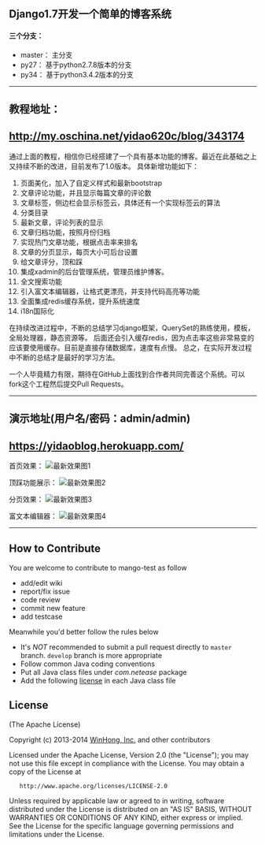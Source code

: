 ﻿## Django1.7开发一个简单的博客系统

#### 三个分支：

* master： 主分支
* py27：   基于python2.7.8版本的分支
* py34：   基于python3.4.2版本的分支

------------------------------------------
## 教程地址：
http://my.oschina.net/yidao620c/blog/343174
------------------------------------------

通过上面的教程，相信你已经搭建了一个具有基本功能的博客。最近在此基础之上又持续不断的改进，目前发布了1.0版本。
具体新增功能如下：

1. 页面美化，加入了自定义样式和最新bootstrap
2. 文章评论功能，并且显示每篇文章的评论数
3. 文章标签，侧边栏会显示标签云，具体还有一个实现标签云的算法
4. 分类目录
5. 最新文章，评论列表的显示
6. 文章归档功能，按照月份归档
7. 实现热门文章功能，根据点击率来排名
8. 文章的分页显示，每页大小可后台设置
9. 给文章评分，顶和踩
10. 集成xadmin的后台管理系统，管理员维护博客。
11. 全文搜索功能
12. 引入富文本编辑器，让格式更漂亮，并支持代码高亮等功能
13. 全面集成redis缓存系统，提升系统速度
14. i18n国际化

在持续改进过程中，不断的总结学习django框架，QuerySet的熟练使用，模板，全局处理器，静态资源等。
后面还会引入缓存redis，因为点击率这些非常易变的应该要使用缓存。目前是直接存储数据库，速度有点慢。
总之，在实际开发过程中不断的总结才是最好的学习方法。

一个人毕竟精力有限，期待在GitHub上面找到合作者共同完善这个系统。可以fork这个工程然后提交Pull Requests。

------------------------------------------
## 演示地址(用户名/密码：admin/admin)
https://yidaoblog.herokuapp.com/
------------------------------------------

首页效果：
![最新效果图1](http://yidaospace.qiniudn.com/simple001.jpg "最新效果图1")

顶踩功能展示：
![最新效果图2](http://yidaospace.qiniudn.com/simple002.jpg "最新效果图2")

分页效果：
![最新效果图3](http://yidaospace.qiniudn.com/simple003.jpg "最新效果图3")

富文本编辑器：
![最新效果图4](http://yidaospace.qiniudn.com/simple004.jpg "最新效果图4")

-----------------------------------------------------
## How to Contribute

You are welcome to contribute to mango-test as follow

* add/edit wiki
* report/fix issue
* code review
* commit new feature
* add testcase

Meanwhile you'd better follow the rules below

* It's *NOT* recommended to submit a pull request directly to `master` branch. `develop` branch is more appropriate
* Follow common Java coding conventions
* Put all Java class files under *com.netease* package
* Add the following [license](#license) in each Java class file

## License

(The Apache License)

Copyright (c) 2013-2014 [WinHong, Inc.](http://www.winhong.com/) and other contributors

Licensed under the Apache License, Version 2.0 (the "License"); you may not use this file except in compliance with the License. You may obtain a copy of the License at

       http://www.apache.org/licenses/LICENSE-2.0

Unless required by applicable law or agreed to in writing, software distributed under the License is distributed on an "AS IS" BASIS, WITHOUT WARRANTIES OR CONDITIONS OF ANY KIND, either express or implied. See the License for the specific language governing permissions and limitations under the License.
